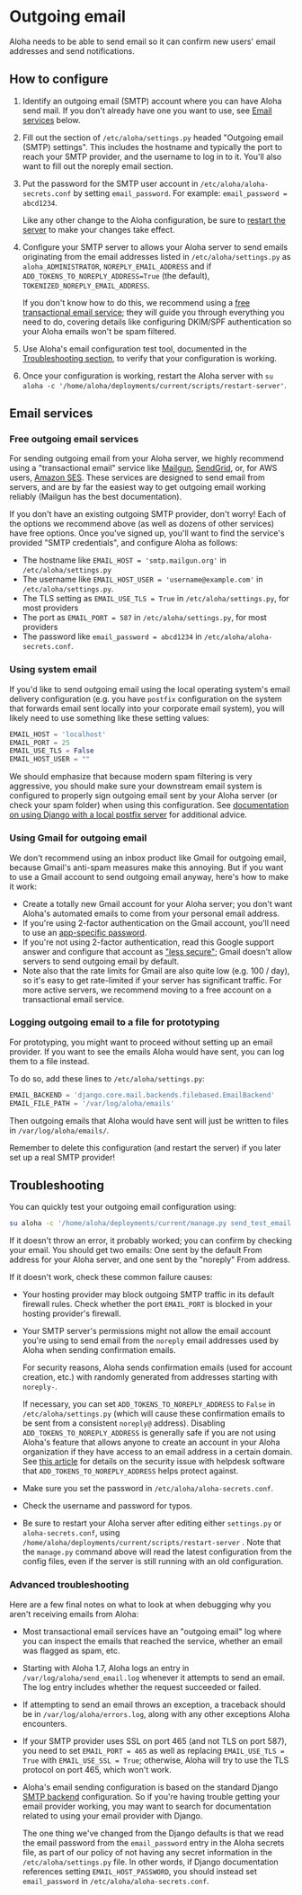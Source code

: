 # Outgoing email

Aloha needs to be able to send email so it can confirm new users'
email addresses and send notifications.

## How to configure

1. Identify an outgoing email (SMTP) account where you can have Aloha
   send mail. If you don't already have one you want to use, see
   [Email services](#email-services) below.

1. Fill out the section of `/etc/aloha/settings.py` headed "Outgoing
   email (SMTP) settings". This includes the hostname and typically
   the port to reach your SMTP provider, and the username to log in to
   it. You'll also want to fill out the noreply email section.

1. Put the password for the SMTP user account in
   `/etc/aloha/aloha-secrets.conf` by setting `email_password`. For
   example: `email_password = abcd1234`.

   Like any other change to the Aloha configuration, be sure to
   [restart the server](settings.md) to make your changes take
   effect.

1. Configure your SMTP server to allows your Aloha server to send
   emails originating from the email addresses listed in
   `/etc/aloha/settings.py` as `aloha_ADMINISTRATOR`,
   `NOREPLY_EMAIL_ADDRESS` and if `ADD_TOKENS_TO_NOREPLY_ADDRESS=True`
   (the default), `TOKENIZED_NOREPLY_EMAIL_ADDRESS`.

   If you don't know how to do this, we recommend using a [free
   transactional email service](#free-outgoing-email-services); they
   will guide you through everything you need to do, covering details
   like configuring DKIM/SPF authentication so your Aloha emails won't
   be spam filtered.

1. Use Aloha's email configuration test tool, documented in the
   [Troubleshooting section](#troubleshooting), to verify that your
   configuration is working.

1. Once your configuration is working, restart the Aloha server with
   `su aloha -c '/home/aloha/deployments/current/scripts/restart-server'`.

## Email services

### Free outgoing email services

For sending outgoing email from your Aloha server, we highly recommend
using a "transactional email" service like
[Mailgun](https://documentation.mailgun.com/en/latest/quickstart-sending.html#send-via-smtp),
[SendGrid](https://sendgrid.com/docs/API_Reference/SMTP_API/integrating_with_the_smtp_api.html),
or, for AWS users,
[Amazon SES](https://docs.aws.amazon.com/ses/latest/DeveloperGuide/send-email-smtp.html).
These services are designed to send email from servers, and are by far
the easiest way to get outgoing email working reliably (Mailgun has
the best documentation).

If you don't have an existing outgoing SMTP provider, don't worry!
Each of the options we recommend above (as well as dozens of other
services) have free options. Once you've signed up, you'll want to
find the service's provided "SMTP credentials", and configure Aloha as
follows:

- The hostname like `EMAIL_HOST = 'smtp.mailgun.org'` in `/etc/aloha/settings.py`
- The username like `EMAIL_HOST_USER = 'username@example.com'` in
  `/etc/aloha/settings.py`.
- The TLS setting as `EMAIL_USE_TLS = True` in
  `/etc/aloha/settings.py`, for most providers
- The port as `EMAIL_PORT = 587` in `/etc/aloha/settings.py`, for most
  providers
- The password like `email_password = abcd1234` in `/etc/aloha/aloha-secrets.conf`.

### Using system email

If you'd like to send outgoing email using the local operating
system's email delivery configuration (e.g. you have `postfix`
configuration on the system that forwards email sent locally into your
corporate email system), you will likely need to use something like
these setting values:

```python
EMAIL_HOST = 'localhost'
EMAIL_PORT = 25
EMAIL_USE_TLS = False
EMAIL_HOST_USER = ""
```

We should emphasize that because modern spam filtering is very
aggressive, you should make sure your downstream email system is
configured to properly sign outgoing email sent by your Aloha server
(or check your spam folder) when using this configuration. See
[documentation on using Django with a local postfix server][postfix-email]
for additional advice.

[postfix-email]: https://stackoverflow.com/questions/26333009/how-do-you-configure-django-to-send-mail-through-postfix

### Using Gmail for outgoing email

We don't recommend using an inbox product like Gmail for outgoing
email, because Gmail's anti-spam measures make this annoying. But if
you want to use a Gmail account to send outgoing email anyway, here's
how to make it work:

- Create a totally new Gmail account for your Aloha server; you don't
  want Aloha's automated emails to come from your personal email address.
- If you're using 2-factor authentication on the Gmail account, you'll
  need to use an
  [app-specific password](https://support.google.com/accounts/answer/185833).
- If you're not using 2-factor authentication, read this Google
  support answer and configure that account as
  ["less secure"](https://support.google.com/accounts/answer/6010255);
  Gmail doesn't allow servers to send outgoing email by default.
- Note also that the rate limits for Gmail are also quite low
  (e.g. 100 / day), so it's easy to get rate-limited if your server
  has significant traffic. For more active servers, we recommend
  moving to a free account on a transactional email service.

### Logging outgoing email to a file for prototyping

For prototyping, you might want to proceed without setting up an email
provider. If you want to see the emails Aloha would have sent, you
can log them to a file instead.

To do so, add these lines to `/etc/aloha/settings.py`:

```python
EMAIL_BACKEND = 'django.core.mail.backends.filebased.EmailBackend'
EMAIL_FILE_PATH = '/var/log/aloha/emails'
```

Then outgoing emails that Aloha would have sent will just be written
to files in `/var/log/aloha/emails/`.

Remember to delete this configuration (and restart the server) if you
later set up a real SMTP provider!

## Troubleshooting

You can quickly test your outgoing email configuration using:

```bash
su aloha -c '/home/aloha/deployments/current/manage.py send_test_email user@example.com'
```

If it doesn't throw an error, it probably worked; you can confirm by
checking your email. You should get two emails: One sent by the
default From address for your Aloha server, and one sent by the
"noreply" From address.

If it doesn't work, check these common failure causes:

- Your hosting provider may block outgoing SMTP traffic in its default
  firewall rules. Check whether the port `EMAIL_PORT` is blocked in
  your hosting provider's firewall.

- Your SMTP server's permissions might not allow the email account
  you're using to send email from the `noreply` email addresses used
  by Aloha when sending confirmation emails.

  For security reasons, Aloha sends confirmation emails (used for
  account creation, etc.) with randomly generated from addresses
  starting with `noreply-`.

  If necessary, you can set `ADD_TOKENS_TO_NOREPLY_ADDRESS` to `False`
  in `/etc/aloha/settings.py` (which will cause these confirmation
  emails to be sent from a consistent `noreply@` address). Disabling
  `ADD_TOKENS_TO_NOREPLY_ADDRESS` is generally safe if you are not
  using Aloha's feature that allows anyone to create an account in
  your Aloha organization if they have access to an email address in a
  certain domain. See [this article][helpdesk-attack] for details on
  the security issue with helpdesk software that
  `ADD_TOKENS_TO_NOREPLY_ADDRESS` helps protect against.

- Make sure you set the password in `/etc/aloha/aloha-secrets.conf`.

- Check the username and password for typos.

- Be sure to restart your Aloha server after editing either
  `settings.py` or `aloha-secrets.conf`, using
  `/home/aloha/deployments/current/scripts/restart-server` .
  Note that the `manage.py` command above will read the latest
  configuration from the config files, even if the server is still
  running with an old configuration.

### Advanced troubleshooting

Here are a few final notes on what to look at when debugging why you
aren't receiving emails from Aloha:

- Most transactional email services have an "outgoing email" log where
  you can inspect the emails that reached the service, whether an
  email was flagged as spam, etc.

- Starting with Aloha 1.7, Aloha logs an entry in
  `/var/log/aloha/send_email.log` whenever it attempts to send an
  email. The log entry includes whether the request succeeded or failed.

- If attempting to send an email throws an exception, a traceback
  should be in `/var/log/aloha/errors.log`, along with any other
  exceptions Aloha encounters.

- If your SMTP provider uses SSL on port 465 (and not TLS on port
  587), you need to set `EMAIL_PORT = 465` as well as replacing
  `EMAIL_USE_TLS = True` with `EMAIL_USE_SSL = True`; otherwise, Aloha
  will try to use the TLS protocol on port 465, which won't work.

- Aloha's email sending configuration is based on the standard Django
  [SMTP backend](https://docs.djangoproject.com/en/3.2/topics/email/#smtp-backend)
  configuration. So if you're having trouble getting your email
  provider working, you may want to search for documentation related
  to using your email provider with Django.

  The one thing we've changed from the Django defaults is that we read
  the email password from the `email_password` entry in the Aloha
  secrets file, as part of our policy of not having any secret
  information in the `/etc/aloha/settings.py` file. In other words,
  if Django documentation references setting `EMAIL_HOST_PASSWORD`,
  you should instead set `email_password` in
  `/etc/aloha/aloha-secrets.conf`.

[helpdesk-attack]: https://medium.com/intigriti/how-i-hacked-hundreds-of-companies-through-their-helpdesk-b7680ddc2d4c
